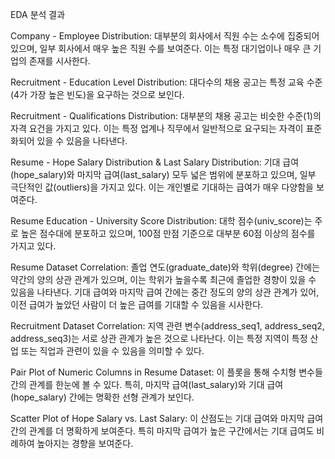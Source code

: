 EDA 분석 결과

Company - Employee Distribution: 대부분의 회사에서 직원 수는 소수에 집중되어 있으며, 일부 회사에서 매우 높은 직원 수를 보여준다. 이는 특정 대기업이나 매우 큰 기업의 존재를 시사한다.

Recruitment - Education Level Distribution: 대다수의 채용 공고는 특정 교육 수준(4가 가장 높은 빈도)을 요구하는 것으로 보인다.

Recruitment - Qualifications Distribution: 대부분의 채용 공고는 비슷한 수준(1)의 자격 요건을 가지고 있다. 이는 특정 업계나 직무에서 일반적으로 요구되는 자격이 표준화되어 있을 수 있음을 나타낸다.

Resume - Hope Salary Distribution & Last Salary Distribution: 기대 급여(hope_salary)와 마지막 급여(last_salary) 모두 넓은 범위에 분포하고 있으며, 일부 극단적인 값(outliers)을 가지고 있다. 이는 개인별로 기대하는 급여가 매우 다양함을 보여준다.

Resume Education - University Score Distribution: 대학 점수(univ_score)는 주로 높은 점수대에 분포하고 있으며, 100점 만점 기준으로 대부분 60점 이상의 점수를 가지고 있다.

Resume Dataset Correlation: 졸업 연도(graduate_date)와 학위(degree) 간에는 약간의 양의 상관 관계가 있으며, 이는 학위가 높을수록 최근에 졸업한 경향이 있을 수 있음을 나타낸다. 기대 급여와 마지막 급여 간에는 중간 정도의 양의 상관 관계가 있어, 이전 급여가 높았던 사람이 더 높은 급여를 기대할 수 있음을 시사한다.

Recruitment Dataset Correlation: 지역 관련 변수(address_seq1, address_seq2, address_seq3)는 서로 상관 관계가 높은 것으로 나타난다. 이는 특정 지역이 특정 산업 또는 직업과 관련이 있을 수 있음을 의미할 수 있다.

Pair Plot of Numeric Columns in Resume Dataset: 이 플롯을 통해 수치형 변수들 간의 관계를 한눈에 볼 수 있다. 특히, 마지막 급여(last_salary)와 기대 급여(hope_salary) 간에는 명확한 선형 관계가 보인다.

Scatter Plot of Hope Salary vs. Last Salary: 이 산점도는 기대 급여와 마지막 급여 간의 관계를 더 명확하게 보여준다. 특히 마지막 급여가 높은 구간에서는 기대 급여도 비례하여 높아지는 경향을 보여준다.
